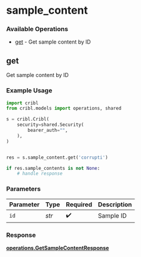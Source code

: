 # sample_content

### Available Operations

* [get](#get) - Get sample content by ID

## get

Get sample content by ID

### Example Usage

```python
import cribl
from cribl.models import operations, shared

s = cribl.Cribl(
    security=shared.Security(
        bearer_auth="",
    ),
)


res = s.sample_content.get('corrupti')

if res.sample_contents is not None:
    # handle response
```

### Parameters

| Parameter          | Type               | Required           | Description        |
| ------------------ | ------------------ | ------------------ | ------------------ |
| `id`               | *str*              | :heavy_check_mark: | Sample ID          |


### Response

**[operations.GetSampleContentResponse](../../models/operations/getsamplecontentresponse.md)**


